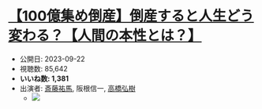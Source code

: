 # [【100億集め倒産】倒産すると人生どう変わる？【人間の本性とは？】](https://www.youtube.com/watch?v=He1S2WOzoGc)
-   公開日: 2023-09-22
-   視聴数: 85,642
-   **いいね数: 1,381**
-   出演者: [斎藤祐馬](/rehacq_fan/people/斎藤祐馬 "wikilink"), 阪根信一, [高橋弘樹](/rehacq_fan/people/高橋弘樹 "wikilink")
    - [![](https://img.youtube.com/vi/He1S2WOzoGc/hqdefault.jpg)](https://www.youtube.com/watch?v=He1S2WOzoGc)
